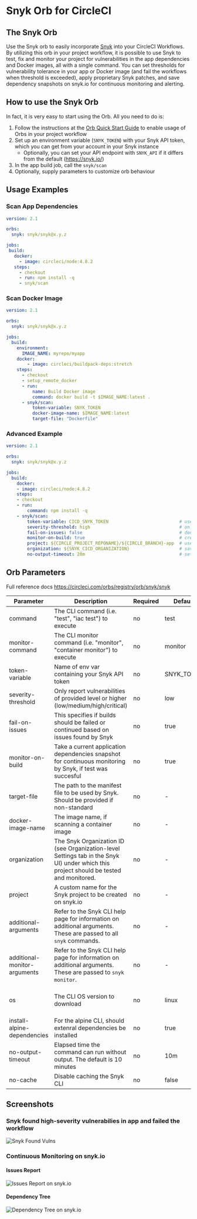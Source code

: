 # Snyk Orb for CircleCI

## The Snyk Orb

Use the Snyk orb to easily incorporate [Snyk](https://snyk.co/udBRL) into your CircleCI Workflows.
By utilizing this orb in your project workflow, it is possible to use Snyk to test, fix and monitor your project for vulnerabilities in the app dependencies and Docker images, all with a single command. You can set thresholds for vulnerability tolerance in your app or Docker image (and fail the workflows when threshold is exceeded), apply proprietary Snyk patches, and save dependency snapshots on snyk.io for continuous monitoring and alerting.

## How to use the Snyk Orb

In fact, it is very easy to start using the Orb.
All you need to do is:

1. Follow the instructions at the
   [Orb Quick Start Guide](https://circleci.com/orbs/registry/orb/snyk/snyk#quick-start)
   to enable usage of Orbs in your project workflow
2. Set up an environment variable (`SNYK_TOKEN`) with your Snyk API token, which
   you can get from your account in your Snyk instance
   - Optionally, you can set your API endpoint with `SNYK_API` if it differs from the default (https://snyk.io/)
3. In the app build job, call the `snyk/scan`
4. Optionally, supply parameters to customize orb behaviour

## Usage Examples

### Scan App Dependencies

```yaml
version: 2.1

orbs:
  snyk: snyk/snyk@x.y.z

jobs:
 build:
   docker:
     - image: circleci/node:4.8.2
   steps:
     - checkout
     - run: npm install -q
     - snyk/scan
```

### Scan Docker Image

```yaml
version: 2.1

orbs:
  snyk: snyk/snyk@x.y.z

jobs:
  build:
    environment:
      IMAGE_NAME: myrepo/myapp
    docker:
        - image: circleci/buildpack-deps:stretch
    steps:
      - checkout
      - setup_remote_docker
      - run:
          name: Build Docker image
          command: docker build -t $IMAGE_NAME:latest .
      - snyk/scan:
          token-variable: SNYK_TOKEN
          docker-image-name: $IMAGE_NAME:latest
          target-file: "Dockerfile"
```

### Advanced Example

```yaml
version: 2.1

orbs:
  snyk: snyk/snyk@x.y.z

jobs:
  build:
    docker:
    - image: circleci/node:4.8.2
    steps:
    - checkout
    - run:
        command: npm install -q
    - snyk/scan:
        token-variable: CICD_SNYK_TOKEN                           # use is api token stored in an env variable named other than SNYK_TOKEN
        severity-threshold: high                                  # only fail if detected high-severity vulnerabilities
        fail-on-issues: false                                     # don't fail even if issues detected (not recommended!)
        monitor-on-build: true                                    # create a snapshot of apps dependencies on snyk.io, for continoues monitoring (recommended!)
        project: ${CIRCLE_PROJECT_REPONAME}/${CIRCLE_BRANCH}-app  # use this to save the snapshot under specific names.
        organization: ${SNYK_CICD_ORGANIZATION}                   # save reports under a specific Snyk organization
        no-output-timeout: 20m                                    # set timeout without output to 20 mins
```

## Orb Parameters

Full reference docs https://circleci.com/orbs/registry/orb/snyk/snyk

| Parameter                    | Description                                                                                                                            | Required | Default    | Type                                    |
|------------------------------|----------------------------------------------------------------------------------------------------------------------------------------|----------|------------|-----------------------------------------|
| command                      | The CLI command (i.e. "test", "iac test") to execute                                                                                   | no       | test       | string                                  |
| monitor-command              | The CLI monitor command (i.e. "monitor", "container monitor") to execute                                                               | no       | monitor    | string                                  |
| token-variable               | Name of env var containing your Snyk API token                                                                                         | no       | SNYK_TOKEN | env_var_name                            |
| severity-threshold           | Only report vulnerabilities of provided level or higher (low/medium/high/critical)                                                     | no       | low        | low \| med \| high \| critical          |
| fail-on-issues               | This specifies if builds should be failed or continued based on issues found by Snyk                                                   | no       | true       | boolean                                 |
| monitor-on-build             | Take a current application dependencies snapshot for continuous monitoring by Snyk, if test was succesful                              | no       | true       | boolean                                 |
| target-file                  | The path to the manifest file to be used by Snyk. Should be provided if non-standard                                                   | no       | -          | string                                  |
| docker-image-name            | The image name, if scanning a container image                                                                                          | no       | -          | string                                  |
| organization                 | The Snyk Organization ID (see Organization-level Settings tab in the Snyk UI) under which this project should be tested and monitored. | no       | -          | string                                  |
| project                      | A custom name for the Snyk project to be created on snyk.io                                                                            | no       | -          | string                                  |
| additional-arguments         | Refer to the Snyk CLI help page for information on additional arguments. These are passed to all `snyk` commands.                      | no       | -          | string                                  |
| additional-monitor-arguments | Refer to the Snyk CLI help page for information on additional arguments. These are passed to `snyk monitor`.                           | no       | -          | string                                  |
| os                           | The CLI OS version to download                                                                                                         | no       | linux      | linux \| linux-arm64 \| macos \| alpine |
| install-alpine-dependencies  | For the alpine CLI, should extenral dependencies be installed                                                                          | no       | true       | boolean                                 |
| no-output-timeout            | Elapsed time the command can run without output. The default is 10 minutes                                                             | no       | 10m        | string                                  |
| no-cache                     | Disable caching the Snyk CLI                                                                                                           | no       | false      | boolean                                 |

## Screenshots

### Snyk found high-severity vulnerabilies in app and failed the workflow

![Snyk Found Vulns](pictures/snyk_found_vulns.png)

### Continuous Monitoring on snyk.io

#### Issues Report

![Issues Report on snyk.io](pictures/snykio_report.png)

#### Dependency Tree

![Dependency Tree on snyk.io](pictures/snykio_deptree.png)
